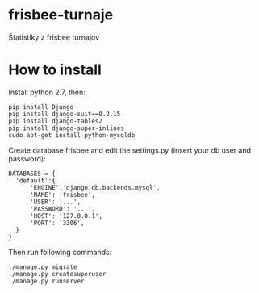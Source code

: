 # frisbee-turnaje
Štatistiky z frisbee turnajov

# How to install

Install python 2.7, then:

    pip install Django
    pip install django-suit==0.2.15
    pip install django-tables2
    pip install django-super-inlines
    sudo apt-get install python-mysqldb

Create database frisbee and edit the settings.py (insert your db user and password):

    DATABASES = {
      'default':{
          'ENGINE':'django.db.backends.mysql',
          'NAME': 'frisbee',
          'USER': '...',
          'PASSWORD': '...',
          'HOST': '127.0.0.1',
          'PORT': '3306',
      }
    }
    
Then run following commands:

    ./manage.py migrate
    ./manage.py createsuperuser
    ./manage.py runserver
